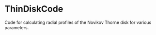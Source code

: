 # ThinDiskCode
Code for calculating radial profiles of the Novikov Thorne disk for various parameters.
